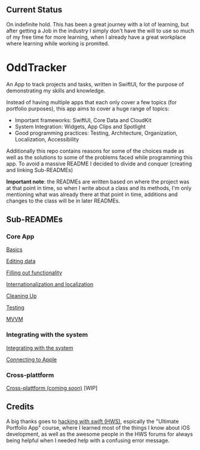 ## **Current Status**

On indefinite hold. This has been a great journey with a lot of learning, but after getting a Job in the industry I simply don't have the will to use so much of my free time for more learning, when I already have a great workplace where learning while working is promited. 

# OddTracker

An App to track projects and tasks, written in SwiftUI, for the purpose of demonstrating my skills and knowledge.

Instead of having multiple apps that each only cover a few topics (for portfolio purposes), this app aims to cover a huge range of topics: 

- Important frameworks: SwiftUI, Core Data and CloudKit
- System Integration: Widgets, App Clips and Spotlight
- Good programming practices: Testing, Architecture, Organization, Localization, Accessibility

Additionally this repo contains reasons for some of the choices made as well as the solutions to some of the problems faced while programming this app. To avoid a massive README I decided to divide and conquer (creating and linking Sub-READMEs)

**Important note**: the READMEs are written based on where the project was at that point in time, so when I write about a class and its methods, I'm only mentioning what was already there at that point in time, additions and changes to the class will be in later READMEs.

## Sub-READMEs

### Core App

[Basics](Sub-READMEs/Basics.md)

[Editing data](Sub-READMEs/EditingData.md)

[Filling out functionality](Sub-READMEs/FillingFunctionality.md)

[Internationalization and localization](Sub-READMEs/Localization.md)

[Cleaning Up](Sub-READMEs/CleanUp.md)

[Testing](Sub-READMEs/Testing.md)

[MVVM](Sub-READMEs/MVVM.md)

### Integrating with the system

[Integrating with the system](Sub-READMEs/SystemIntegration.md)

[Connecting to Apple](Sub-READMEs/ConnectingToApple.md)

### Cross-plattform

[Cross-plattform (coming soon)](Sub-READMEs/CrossPlattform.md) [WIP]

## Credits

A big thanks goes to [hacking with swift (HWS)](https://www.hackingwithswift.com/), espically the "Ultimate Portfolio App" course, where I learned most of the things I know about iOS development, as well as the awesome people in the HWS forums for always being helpful when I needed help with a confusing error message.
